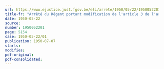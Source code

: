 ```yaml
---
url: https://www.ejustice.just.fgov.be/eli/arrete/1950/05/22/1950052201/justel
title-fr: "Arrêté du Régent portant modification de l'article 3 de l'arrêté du Régent du 31 octobre 1947 organique de l'Institut historique belge de Rome"
date: 1950-05-22
source:
number: 1950052201
page: 5154
case: 1950-05-22/01
publication: 1950-07-07
starts:
modifies:
pdf-original:
pdf-consolidated:
---
```


